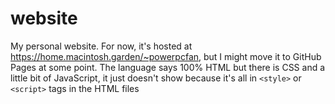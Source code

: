 # website
My personal website. For now, it's hosted at https://home.macintosh.garden/~powerpcfan, but I might move it to GitHub Pages at some point. 
The language says 100% HTML but there is CSS and a little bit of JavaScript, it just doesn't show because it's all in `<style>` or `<script>` tags in the HTML files
